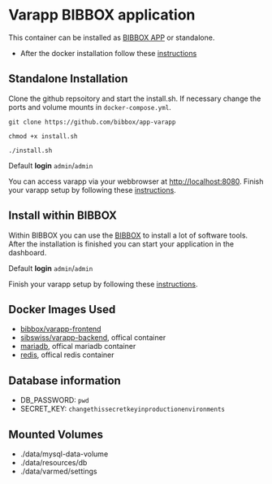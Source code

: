 # Varapp BIBBOX application

This container can be installed as [BIBBOX APP](https://bibbox.readthedocs.io/en/latest/) or standalone. 

* After the docker installation follow these [instructions](INSTALL-APP.md)

## Standalone Installation

Clone the github repsoitory and start the install.sh. If necessary change the ports and volume mounts in `docker-compose.yml`.  

`git clone https://github.com/bibbox/app-varapp`

`chmod +x install.sh`

`./install.sh`

Default **login** `admin`/`admin`

You can access varapp via your webbrowser at [http://localhost:8080](http://localhost:8080).
Finish your varapp setup by following these [instructions](INSTALL-APP.md).

## Install within BIBBOX

Within BIBBOX you can use the [BIBBOX](https://bibbox.readthedocs.io/en/latest/) to install a lot of software tools. After the installation is finished you can start your application in the dashboard.

Default **login** `admin`/`admin`

Finish your varapp setup by following these [instructions](INSTALL-APP.md).


## Docker Images Used


 * [bibbox/varapp-frontend](https://hub.docker.com/r/bibbox/varapp-frontend)
 * [sibswiss/varapp-backend](https://hub.docker.com/r/sibswiss/varapp-backend), offical container
 * [mariadb](https://hub.docker.com/_/mariadb), offical mariadb container
 * [redis](https://hub.docker.com/_/redis), offical redis container
 
## Database information

- DB_PASSWORD: `pwd`
- SECRET_KEY: `changethissecretkeyinproductionenvironments`

## Mounted Volumes

- ./data/mysql-data-volume
- ./data/resources/db
- ./data/varmed/settings


